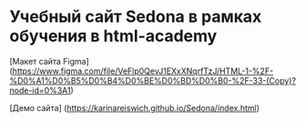 # Учебный сайт Sedona в рамках обучения в html-academy

[Макет сайта Figma] (https://www.figma.com/file/VeFlp0QevJ1EXxXNqrfTzJ/HTML-1-%2F-%D0%A1%D0%B5%D0%B4%D0%BE%D0%BD%D0%B0-%2F-33-(Copy)?node-id=0%3A1)

[Демо сайта] (https://karinareiswich.github.io/Sedona/index.html)
